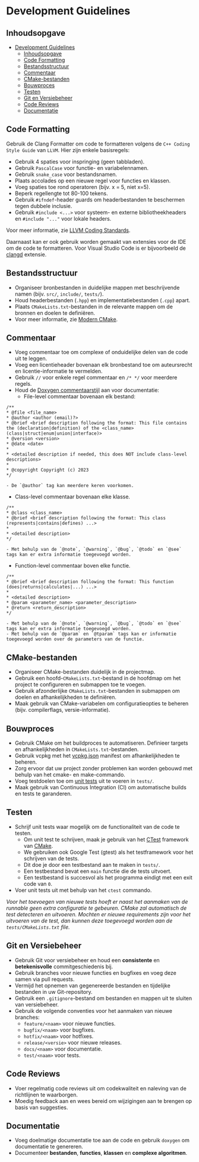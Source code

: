 # Development Guidelines

## Inhoudsopgave

- [Development Guidelines](#development-guidelines)
  - [Inhoudsopgave](#inhoudsopgave)
  - [Code Formatting](#code-formatting)
  - [Bestandsstructuur](#bestandsstructuur)
  - [Commentaar](#commentaar)
  - [CMake-bestanden](#cmake-bestanden)
  - [Bouwproces](#bouwproces)
  - [Testen](#testen)
  - [Git en Versiebeheer](#git-en-versiebeheer)
  - [Code Reviews](#code-reviews)
  - [Documentatie](#documentatie)

## Code Formatting

Gebruik de Clang Formatter om code te formatteren volgens de `C++ Coding Style Guide` van `LLVM`. Hier zijn enkele basisregels:

- Gebruik 4 spaties voor inspringing (geen tabbladen).
- Gebruik `PascalCase` voor functie- en variabelennamen.
- Gebruik `snake_case` voor bestandsnamen.
- Plaats accolades op een nieuwe regel voor functies en klassen.
- Voeg spaties toe rond operatoren (bijv. x = 5, niet x=5).
- Beperk regellengte tot 80-100 tekens.
- Gebruik `#ifndef`-header guards om headerbestanden te beschermen tegen dubbele inclusie.
- Gebruik `#include <...>` voor systeem- en externe bibliotheekheaders en `#include "..."` voor lokale headers.

Voor meer informatie, zie [LLVM Coding Standards](https://llvm.org/docs/CodingStandards.html).

Daarnaast kan er ook gebruik worden gemaakt van extensies voor de IDE om de code te formatteren. Voor Visual Studio Code is er bijvoorbeeld de [clangd](https://marketplace.visualstudio.com/items?itemName=llvm-vs-code-extensions.vscode-clangd) extensie.

## Bestandsstructuur

- Organiseer bronbestanden in duidelijke mappen met beschrijvende namen (bijv. `src/`, `include/`, `tests/`).
- Houd headerbestanden (`.hpp`) en implementatiebestanden (`.cpp`) apart.
- Plaats `CMakeLists.txt`-bestanden in de relevante mappen om de bronnen en doelen te definiëren.
- Voor meer informatie, zie [Modern CMake](https://cliutils.gitlab.io/modern-cmake/chapters/basics/structure.html).

## Commentaar

- Voeg commentaar toe om complexe of onduidelijke delen van de code uit te leggen.
- Voeg een licentieheader bovenaan elk bronbestand toe om auteursrecht en licentie-informatie te vermelden.
- Gebruik `//` voor enkele regel commentaar en `/* */` voor meerdere regels.
- Houd de [Doxygen commentaarstijl](https://www.doxygen.nl/manual/docblocks.html) aan voor documentatie:
  - File-level commentaar bovenaan elk bestand:
```
/**
* @file <file_name>
* @author <author (email)?>
* @brief <brief description following the format: This file contains the (declaration|definition) of the <class_name> (class|struct|enum|union|interface)>
* @version <version>
* @date <date>
*
* <detailed description if needed, this does NOT include class-level descriptions>
*
* @copyright Copyright (c) 2023
*/
```
    - De `@author` tag kan meerdere keren voorkomen.
  - Class-level commentaar bovenaan elke klasse.
```
/**
* @class <class_name>
* @brief <brief description following the format: This class (represents|contains|defines) ...>
*
* <detailed description>
*/
```
    - Met behulp van de `@note`, `@warning`, `@bug`, `@todo` en `@see` tags kan er extra informatie toegevoegd worden.
  - Function-level commentaar boven elke functie.
```
/**
* @brief <brief description following the format: This function (does|returns|calculates|...) ...>
*
* <detailed description>
* @param <parameter_name> <parameter_description>
* @return <return_description>
*/
```
    - Met behulp van de `@note`, `@warning`, `@bug`, `@todo` en `@see` tags kan er extra informatie toegevoegd worden.
    - Met behulp van de `@param` en `@tparam` tags kan er informatie toegevoegd worden over de parameters van de functie.

## CMake-bestanden

- Organiseer CMake-bestanden duidelijk in de projectmap.
- Gebruik een hoofd-`CMakeLists.txt`-bestand in de hoofdmap om het project te configureren en submappen toe te voegen.
- Gebruik afzonderlijke `CMakeLists.txt`-bestanden in submappen om doelen en afhankelijkheden te definiëren.
- Maak gebruik van CMake-variabelen om configuratieopties te beheren (bijv. compilerflags, versie-informatie).

## Bouwproces

- Gebruik CMake om het buildproces te automatiseren. Definieer targets en afhankelijkheden in `CMakeLists.txt`-bestanden.
- Gebruik vcpkg met het [vcpkg.json](vcpkg.json) manifest om afhankelijkheden te beheren.
- Zorg ervoor dat uw project zonder problemen kan worden gebouwd met behulp van het cmake- en make-commando.
- Voeg testdoelen toe om [unit tests](https://cmake.org/cmake/help/book/mastering-cmake/chapter/Testing%20With%20CMake%20and%20CTest.html) uit te voeren in `tests/`.
- Maak gebruik van Continuous Integration (CI) om automatische builds en tests te garanderen.

## Testen

- Schrijf unit tests waar mogelijk om de functionaliteit van de code te testen.
  - Om unit test te schrijven, maak je gebruik van het [CTest](https://cmake.org/cmake/help/latest/manual/ctest.1.html) framework van [CMake](https://cmake.org/).
  - We gebruiken ook Google Test (gtest) als het testframework voor het schrijven van de tests.
  - Dit doe je door een testbestand aan te maken in `tests/`.
  - Een testbestand bevat een `main` functie die de tests uitvoert.
  - Een testbestand is succesvol als het programma eindigt met een exit code van `0`.
- Voer unit tests uit met behulp van het `ctest` commando.

_Voor het toevoegen van nieuwe tests hoeft er naast het aanmaken van de runnable geen extra configuratie te gebeuren. CMake zal automatisch de test detecteren en uitvoeren. Mochten er nieuwe requirements zijn voor het uitvoeren van de test, dan kunnen deze toegevoegd worden aan de `tests/CMakeLists.txt` file._

## Git en Versiebeheer

- Gebruik Git voor versiebeheer en houd een **consistente** en **betekenisvolle** commitgeschiedenis bij.
- Gebruik branches voor nieuwe functies en bugfixes en voeg deze samen via pull requests.
- Vermijd het opnemen van gegenereerde bestanden en tijdelijke bestanden in uw Git-repository.
- Gebruik een `.gitignore`-bestand om bestanden en mappen uit te sluiten van versiebeheer.
- Gebruik de volgende conventies voor het aanmaken van nieuwe branches:
  - `feature/<naam>` voor nieuwe functies.
  - `bugfix/<naam>` voor bugfixes.
  - `hotfix/<naam>` voor hotfixes.
  - `release/<versie>` voor nieuwe releases.
  - `docs/<naam>` voor documentatie.
  - `test/<naam>` voor tests.

## Code Reviews

- Voer regelmatig code reviews uit om codekwaliteit en naleving van de richtlijnen te waarborgen.
- Moedig feedback aan en wees bereid om wijzigingen aan te brengen op basis van suggesties.

## Documentatie

- Voeg doelmatige documentatie toe aan de code en gebruik `doxygen` om documentatie te genereren.
- Documenteer **bestanden**, **functies**, **klassen** en **complexe algoritmen**.

